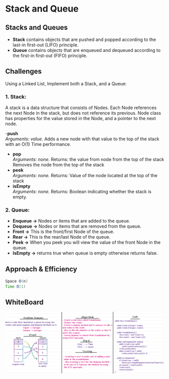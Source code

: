 # Stack and Queue

## Stacks and Queues
<!-- Short summary or background information -->
- **Stack** contains objects that are pushed and popped according to the last-in first-out (LIFO) principle.
- **Queue** contains objects that are enqueued and dequeued according to the first-in first-out (FIFO) principle.

## Challenges
<!-- Description of the challenge -->
Using a Linked List, Implement both a Stack, and a Queue:

### **1. Stack:**
A stack is a data structure that consists of Nodes. Each Node references the next Node in the stack, but does not reference its previous.
Node class has properties for the value stored in the Node, and a pointer to the next node.

-**push**  
  *Arguments: value.* Adds a new node with that value to the top of the stack with an O(1) Time performance.
- **pop**  
  *Arguments: none.* Returns: the value from node from the top of the stack
  Removes the node from the top of the stack
- **peek**  
  *Arguments: none.* Returns: Value of the node located at the top of the stack
- **isEmpty**  
  *Arguments: none.* Returns: Boolean indicating whether the stack is empty.

### **2. Queue:**

- **Enqueue ->** Nodes or items that are added to the queue.
- **Dequeue ->** Nodes or items that are removed from the queue.
- **Front ->** This is the front/first Node of the queue.
- **Rear ->** This is the rear/last Node of the queue.
- **Peek ->** When you peek you will view the value of the front Node in the queue.
- **IsEmpty ->** returns true when queue is empty otherwise returns false.

## Approach & Efficiency
```java
Space O(n)
Time O(1)
```
## WhiteBoard
![Ch11](challenge11.png)
